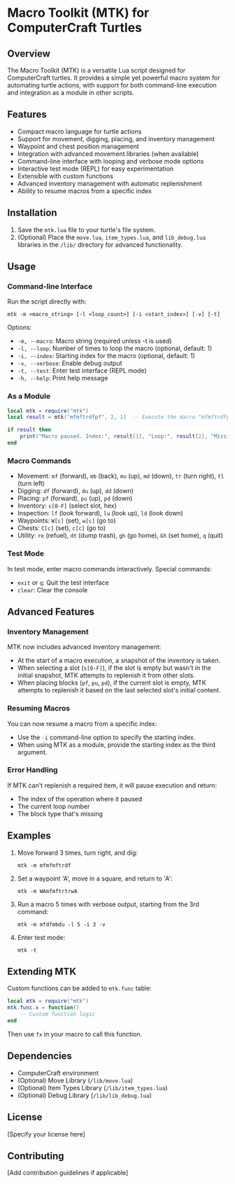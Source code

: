 # Macro Toolkit (MTK) for ComputerCraft Turtles

## Overview

The Macro Toolkit (MTK) is a versatile Lua script designed for ComputerCraft turtles. It provides a simple yet powerful macro system for automating turtle actions, with support for both command-line execution and integration as a module in other scripts.

## Features

- Compact macro language for turtle actions
- Support for movement, digging, placing, and inventory management
- Waypoint and chest position management
- Integration with advanced movement libraries (when available)
- Command-line interface with looping and verbose mode options
- Interactive test mode (REPL) for easy experimentation
- Extensible with custom functions
- Advanced inventory management with automatic replenishment
- Ability to resume macros from a specific index

## Installation

1. Save the `mtk.lua` file to your turtle's file system.
2. (Optional) Place the `move.lua`, `item_types.lua`, and `lib_debug.lua` libraries in the `/lib/` directory for advanced functionality.

## Usage

### Command-line Interface

Run the script directly with:

```
mtk -m <macro_string> [-l <loop_count>] [-i <start_index>] [-v] [-t]
```

Options:
- `-m, --macro`: Macro string (required unless -t is used)
- `-l, --loop`: Number of times to loop the macro (optional, default: 1)
- `-i, --index`: Starting index for the macro (optional, default: 1)
- `-v, --verbose`: Enable debug output
- `-t, --test`: Enter test interface (REPL mode)
- `-h, --help`: Print help message

### As a Module

```lua
local mtk = require("mtk")
local result = mtk("mfmftrdfpf", 2, 1)  -- Execute the macro "mfmftrdfpf" twice, starting from index 1

if result then
    print("Macro paused. Index:", result[1], "Loop:", result[2], "Missing item:", result[3])
end
```

### Macro Commands

- Movement: `mf` (forward), `mb` (back), `mu` (up), `md` (down), `tr` (turn right), `tl` (turn left)
- Digging: `df` (forward), `du` (up), `dd` (down)
- Placing: `pf` (forward), `pu` (up), `pd` (down)
- Inventory: `s[0-F]` (select slot, hex)
- Inspection: `lf` (look forward), `lu` (look up), `ld` (look down)
- Waypoints: `W[c]` (set), `w[c]` (go to)
- Chests: `C[c]` (set), `c[c]` (go to)
- Utility: `re` (refuel), `dt` (dump trash), `gh` (go home), `Gh` (set home), `q` (quit)

### Test Mode

In test mode, enter macro commands interactively. Special commands:
- `exit` or `q`: Quit the test interface
- `clear`: Clear the console

## Advanced Features

### Inventory Management

MTK now includes advanced inventory management:
- At the start of a macro execution, a snapshot of the inventory is taken.
- When selecting a slot (`s[0-F]`), if the slot is empty but wasn't in the initial snapshot, MTK attempts to replenish it from other slots.
- When placing blocks (`pf`, `pu`, `pd`), if the current slot is empty, MTK attempts to replenish it based on the last selected slot's initial content.

### Resuming Macros

You can now resume a macro from a specific index:
- Use the `-i` command-line option to specify the starting index.
- When using MTK as a module, provide the starting index as the third argument.

### Error Handling

If MTK can't replenish a required item, it will pause execution and return:
- The index of the operation where it paused
- The current loop number
- The block type that's missing

## Examples

1. Move forward 3 times, turn right, and dig:
   ```
   mtk -m mfmfmftrdf
   ```

2. Set a waypoint 'A', move in a square, and return to 'A':
   ```
   mtk -m WAmfmftrtrwA
   ```

3. Run a macro 5 times with verbose output, starting from the 3rd command:
   ```
   mtk -m mfdfmbdu -l 5 -i 3 -v
   ```

4. Enter test mode:
   ```
   mtk -t
   ```

## Extending MTK

Custom functions can be added to `mtk.func` table:

```lua
local mtk = require("mtk")
mtk.func.x = function() 
    -- Custom function logic
end
```

Then use `fx` in your macro to call this function.

## Dependencies

- ComputerCraft environment
- (Optional) Move Library (`/lib/move.lua`)
- (Optional) Item Types Library (`/lib/item_types.lua`)
- (Optional) Debug Library (`/lib/lib_debug.lua`)

## License

[Specify your license here]

## Contributing

[Add contribution guidelines if applicable]